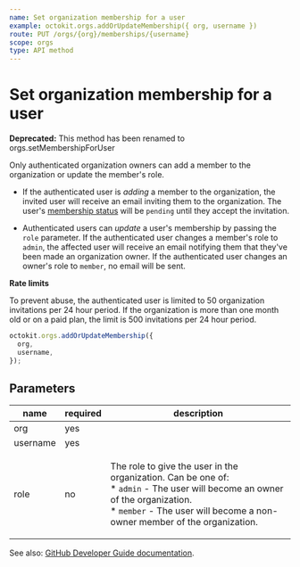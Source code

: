 ```yaml
---
name: Set organization membership for a user
example: octokit.orgs.addOrUpdateMembership({ org, username })
route: PUT /orgs/{org}/memberships/{username}
scope: orgs
type: API method
---
```


# Set organization membership for a user

**Deprecated:** This method has been renamed to orgs.setMembershipForUser

Only authenticated organization owners can add a member to the organization or update the member's role.

- If the authenticated user is _adding_ a member to the organization, the invited user will receive an email inviting them to the organization. The user's [membership status](https://developer.github.com/v3/orgs/members/#get-organization-membership-for-a-user) will be `pending` until they accept the invitation.

- Authenticated users can _update_ a user's membership by passing the `role` parameter. If the authenticated user changes a member's role to `admin`, the affected user will receive an email notifying them that they've been made an organization owner. If the authenticated user changes an owner's role to `member`, no email will be sent.

**Rate limits**

To prevent abuse, the authenticated user is limited to 50 organization invitations per 24 hour period. If the organization is more than one month old or on a paid plan, the limit is 500 invitations per 24 hour period.

```js
octokit.orgs.addOrUpdateMembership({
  org,
  username,
});
```

## Parameters

<table>
  <thead>
    <tr>
      <th>name</th>
      <th>required</th>
      <th>description</th>
    </tr>
  </thead>
  <tbody>
    <tr><td>org</td><td>yes</td><td>

</td></tr>
<tr><td>username</td><td>yes</td><td>

</td></tr>
<tr><td>role</td><td>no</td><td>

The role to give the user in the organization. Can be one of:  
\* `admin` - The user will become an owner of the organization.  
\* `member` - The user will become a non-owner member of the organization.

</td></tr>
  </tbody>
</table>

See also: [GitHub Developer Guide documentation](https://developer.github.com/v3/orgs/members/#set-organization-membership-for-a-user).

